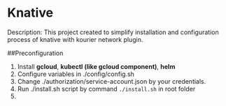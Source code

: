 # Knative

Description: This project created to simplify installation and configuration process of knative with kourier network plugin.

##Preconfiguration

1. Install **gcloud**, **kubectl (like gcloud component)**, **helm**
2. Configure variables in ./config/config.sh
3. Change ./authorization/service-account.json by your credentials.
4. Run ./install.sh script by command `./install.sh` in root folder
5. 



